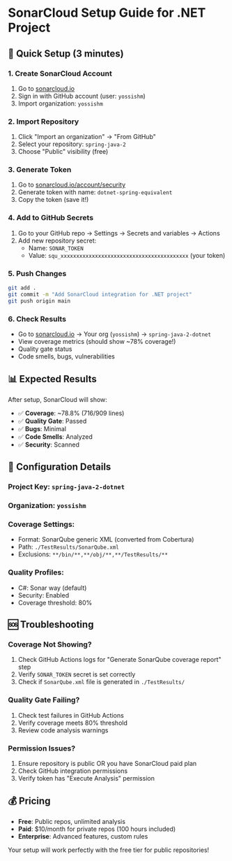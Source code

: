 # SonarCloud Setup Guide for .NET Project

## 🚀 Quick Setup (3 minutes)

### 1. Create SonarCloud Account
1. Go to [sonarcloud.io](https://sonarcloud.io)
2. Sign in with GitHub account (user: `yossishm`)
3. Import organization: `yossishm`

### 2. Import Repository
1. Click "Import an organization" → "From GitHub"
2. Select your repository: `spring-java-2`
3. Choose "Public" visibility (free)

### 3. Generate Token
1. Go to [sonarcloud.io/account/security](https://sonarcloud.io/account/security)
2. Generate token with name: `dotnet-spring-equivalent`
3. Copy the token (save it!)

### 4. Add to GitHub Secrets
1. Go to your GitHub repo → Settings → Secrets and variables → Actions
2. Add new repository secret:
   - Name: `SONAR_TOKEN`
   - Value: `squ_xxxxxxxxxxxxxxxxxxxxxxxxxxxxxxxxxxxxxxxxx` (your token)

### 5. Push Changes
```bash
git add .
git commit -m "Add SonarCloud integration for .NET project"
git push origin main
```

### 6. Check Results
- Go to [sonarcloud.io](https://sonarcloud.io) → Your org (`yossishm`) → `spring-java-2-dotnet`
- View coverage metrics (should show ~78% coverage!)
- Quality gate status
- Code smells, bugs, vulnerabilities

## 📊 Expected Results

After setup, SonarCloud will show:
- ✅ **Coverage**: ~78.8% (716/909 lines)
- ✅ **Quality Gate**: Passed
- ✅ **Bugs**: Minimal
- ✅ **Code Smells**: Analyzed
- ✅ **Security**: Scanned

## 🔧 Configuration Details

### Project Key: `spring-java-2-dotnet`
### Organization: `yossishm`

### Coverage Settings:
- Format: SonarQube generic XML (converted from Cobertura)
- Path: `./TestResults/SonarQube.xml`
- Exclusions: `**/bin/**,**/obj/**,**/TestResults/**`

### Quality Profiles:
- C#: Sonar way (default)
- Security: Enabled
- Coverage threshold: 80%

## 🆘 Troubleshooting

### Coverage Not Showing?
1. Check GitHub Actions logs for "Generate SonarQube coverage report" step
2. Verify `SONAR_TOKEN` secret is set correctly
3. Check if `SonarQube.xml` file is generated in `./TestResults/`

### Quality Gate Failing?
1. Check test failures in GitHub Actions
2. Verify coverage meets 80% threshold
3. Review code analysis warnings

### Permission Issues?
1. Ensure repository is public OR you have SonarCloud paid plan
2. Check GitHub integration permissions
3. Verify token has "Execute Analysis" permission

## 💰 Pricing

- **Free**: Public repos, unlimited analysis
- **Paid**: $10/month for private repos (100 hours included)
- **Enterprise**: Advanced features, custom rules

Your setup will work perfectly with the free tier for public repositories!
